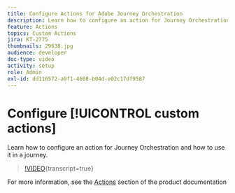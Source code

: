 ```yaml
---
title: Configure Actions for Adobe Journey Orchestration
description: Learn how to configure an action for Journey Orchestration and how to use it in a journey.
feature: Actions
topics: Custom Actions
jira: KT-2775
thumbnails: 29638.jpg
audience: developer
doc-type: video
activity: setup
role: Admin
exl-id: dd116572-a9f1-4608-b04d-e02c17df9587
---
```

# Configure [!UICONTROL custom actions]

Learn how to configure an action for Journey Orchestration and how to use it in a journey.

>[!VIDEO](https://video.tv.adobe.com/v/29638?learn=on){transcript=true}

For more information, see the [Actions](https://experienceleague.adobe.com/docs/journeys/using/action-journeys/action.html?lang=en) section of the product documentation

